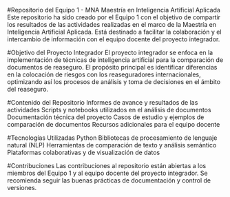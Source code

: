 #Repositorio del Equipo 1 - MNA Maestría en Inteligencia Artificial Aplicada
Este repositorio ha sido creado por el Equipo 1 con el objetivo de compartir los resultados de las actividades realizadas en el marco de la Maestría en Inteligencia Artificial Aplicada. Está destinado a facilitar la colaboración y el intercambio de información con el equipo docente del proyecto integrador.

#Objetivo del Proyecto Integrador
El proyecto integrador se enfoca en la implementación de técnicas de inteligencia artificial para la comparación de documentos de reaseguro.
El propósito principal es identificar diferencias en la colocación de riesgos con los reaseguradores internacionales, optimizando así los procesos de análisis y toma de decisiones en el ámbito del reaseguro.

#Contenido del Repositorio
Informes de avance y resultados de las actividades
Scripts y notebooks utilizados en el análisis de documentos
Documentación técnica del proyecto
Casos de estudio y ejemplos de comparación de documentos
Recursos adicionales para el equipo docente

#Tecnologías Utilizadas
Python
Bibliotecas de procesamiento de lenguaje natural (NLP)
Herramientas de comparación de texto y análisis semántico
Plataformas colaborativas y de visualización de datos

#Contribuciones
Las contribuciones al repositorio están abiertas a los miembros del Equipo 1 y al equipo docente del proyecto integrador.
Se recomienda seguir las buenas prácticas de documentación y control de versiones.

